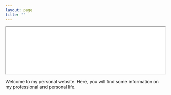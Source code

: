 ```yaml
---
layout: page
title: ""
---
```


<iframe src="hk-singh.github.io/Harsh_Singh_CV.pdf" width="100% height=100%">
</iframe>

Welcome to my personal website. Here, you will find some information on my professional and personal life.
